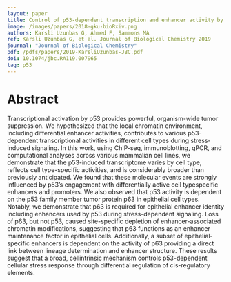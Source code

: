 ```yaml
---
layout: paper
title: Control of p53-dependent transcription and enhancer activity by the p53 family member p63
image: /images/papers/2018-gku-bioRxiv.png
authors: Karsli Uzunbas G, Ahmed F, Sammons MA
ref: Karsli Uzunbas G, et al. Journal of Biological Chemistry 2019
journal: "Journal of Biological Chemistry"
pdf: /pdfs/papers/2019-KarsliUzunbas-JBC.pdf
doi: 10.1074/jbc.RA119.007965
tag: p53
---
```


# Abstract

Transcriptional activation by p53 provides powerful, organism-wide tumor suppression. We
hypothesized that the local chromatin environment, including differential enhancer activities, contributes
to various p53-dependent transcriptional activities in different cell types during stress-induced signaling.
In this work, using ChIP-seq, immunoblotting, qPCR, and computational analyses across various
mammalian cell lines, we demonstrate that the p53-induced transcriptome varies by cell type, reflects
cell type-specific activities, and is considerably broader than previously anticipated. We found that
these molecular events are strongly influenced by p53’s engagement with differentially active cell typespecific enhancers and promoters. We also observed that p53 activity is dependent on the p53 family
member tumor protein p63 in epithelial cell types. Notably, we demonstrate that p63 is required for
epithelial enhancer identity including enhancers used by p53 during stress-dependent signaling. Loss
of p63, but not p53, caused site-specific depletion of enhancer-associated chromatin modifications,
suggesting that p63 functions as an enhancer maintenance factor in epithelial cells. Additionally, a
subset of epithelial-specific enhancers is dependent on the activity of p63 providing a direct link
between lineage determination and enhancer structure. These results suggest that a broad, cellintrinsic mechanism controls p53-dependent cellular stress response through differential regulation of
cis-regulatory elements. 



